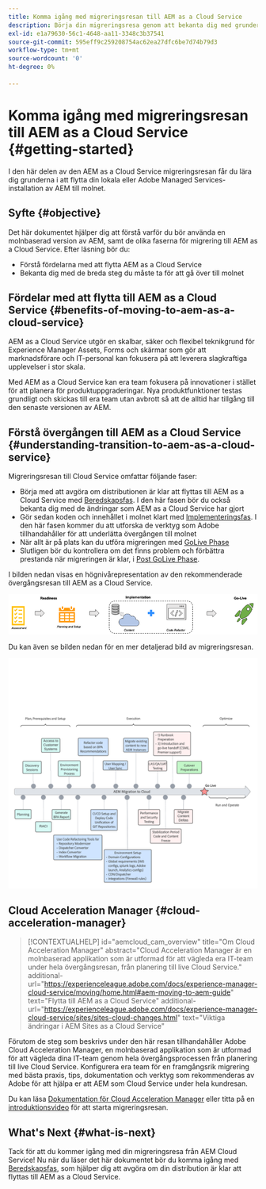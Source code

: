 ```yaml
---
title: Komma igång med migreringsresan till AEM as a Cloud Service
description: Börja din migreringsresa genom att bekanta dig med grunderna i att gå över till AEM as a Cloud Service
exl-id: e1a79630-56c1-4648-aa11-3348c3b37541
source-git-commit: 595eff9c259208754ac62ea27dfc6be7d74b79d3
workflow-type: tm+mt
source-wordcount: '0'
ht-degree: 0%

---
```


# Komma igång med migreringsresan till AEM as a Cloud Service {#getting-started}

I den här delen av den AEM as a Cloud Service migreringsresan får du lära dig grunderna i att flytta din lokala eller Adobe Managed Services-installation av AEM till molnet.

## Syfte {#objective}

Det här dokumentet hjälper dig att förstå varför du bör använda en molnbaserad version av AEM, samt de olika faserna för migrering till AEM as a Cloud Service. Efter läsning bör du:

* Förstå fördelarna med att flytta AEM as a Cloud Service
* Bekanta dig med de breda steg du måste ta för att gå över till molnet

## Fördelar med att flytta till AEM as a Cloud Service {#benefits-of-moving-to-aem-as-a-cloud-service}

AEM as a Cloud Service utgör en skalbar, säker och flexibel teknikgrund för Experience Manager Assets, Forms och skärmar som gör att marknadsförare och IT-personal kan fokusera på att leverera slagkraftiga upplevelser i stor skala.

Med AEM as a Cloud Service kan era team fokusera på innovationer i stället för att planera för produktuppgraderingar. Nya produktfunktioner testas grundligt och skickas till era team utan avbrott så att de alltid har tillgång till den senaste versionen av AEM.

## Förstå övergången till AEM as a Cloud Service {#understanding-transition-to-aem-as-a-cloud-service}

Migreringsresan till Cloud Service omfattar följande faser:

* Börja med att avgöra om distributionen är klar att flyttas till AEM as a Cloud Service med [Beredskapsfas](/help/journey-migration/readiness.md). I den här fasen bör du också bekanta dig med de ändringar som AEM as a Cloud Service har gjort
* Gör sedan koden och innehållet i molnet klart med [Implementeringsfas](/help/journey-migration/implementation.md). I den här fasen kommer du att utforska de verktyg som Adobe tillhandahåller för att underlätta övergången till molnet
* När allt är på plats kan du utföra migreringen med [GoLive Phase](/help/journey-migration/go-live.md)
* Slutligen bör du kontrollera om det finns problem och förbättra prestanda när migreringen är klar, i [Post GoLive Phase](/help/journey-migration/post-go-live.md).

I bilden nedan visas en högnivårepresentation av den rekommenderade övergångsresan till AEM as a Cloud Service.

![bild](/help/journey-migration/assets/move-aemcloud-process.png)

Du kan även se bilden nedan för en mer detaljerad bild av migreringsresan.

![bild](/help/journey-migration/assets/migration-process.png)

## Cloud Acceleration Manager {#cloud-acceleration-manager}

>[!CONTEXTUALHELP]
>id="aemcloud_cam_overview"
>title="Om Cloud Acceleration Manager"
>abstract="Cloud Acceleration Manager är en molnbaserad applikation som är utformad för att vägleda era IT-team under hela övergångsresan, från planering till live Cloud Service."
>additional-url="https://experienceleague.adobe.com/docs/experience-manager-cloud-service/moving/home.html#aem-moving-to-aem-guide" text="Flytta till AEM as a Cloud Service"
>additional-url="https://experienceleague.adobe.com/docs/experience-manager-cloud-service/sites/sites-cloud-changes.html" text="Viktiga ändringar i AEM Sites as a Cloud Service"

Förutom de steg som beskrivs under den här resan tillhandahåller Adobe Cloud Acceleration Manager, en molnbaserad applikation som är utformad för att vägleda dina IT-team genom hela övergångsprocessen från planering till live Cloud Service. Konfigurera era team för en framgångsrik migrering med bästa praxis, tips, dokumentation och verktyg som rekommenderas av Adobe för att hjälpa er att AEM som Cloud Service under hela kundresan.

Du kan läsa [Dokumentation för Cloud Acceleration Manager](/help/journey-migration/cloud-acceleration-manager/using-cam/getting-started-cam.md) eller titta på en [introduktionsvideo](https://experienceleague.adobe.com/?launch=ExperienceManager-A-1-2021.1.migration&amp;recommended=ExperienceManager-A-1-2021.1.migration&amp;lang=en#dashboard/learning) för att starta migreringsresan.

## What&#39;s Next {#what-is-next}

Tack för att du kommer igång med din migreringsresa från AEM Cloud Service! Nu när du läser det här dokumentet bör du komma igång med [Beredskapsfas](/help/journey-migration/readiness.md), som hjälper dig att avgöra om din distribution är klar att flyttas till AEM as a Cloud Service.
